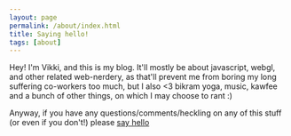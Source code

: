 ```yaml
---
layout: page
permalink: /about/index.html
title: Saying hello!
tags: [about]
---
```


Hey! I'm Vikki, and this is my blog. It'll mostly be about javascript, webgl, and other related web-nerdery, as that'll prevent me from boring my long suffering co-workers too much, but I also <3 bikram yoga, music, kawfee and a bunch of other things, on which I may choose to rant :)

Anyway, if you have any questions/comments/heckling on any of this stuff (or even if you don't!) please [say hello](https://twitter.com/vikkiread)